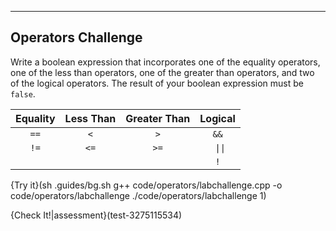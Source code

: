 ---

## Operators Challenge

Write a boolean expression that incorporates one of the equality operators, one of the less than operators, one of the greater than operators, and two of the logical operators. The result of your boolean expression must be `false`.

|Equality|Less Than|Greater Than|Logical|
|:------:|:-------:|:----------:|:-----:|
|`==`    |`<`      |`>`         |`&&`  |
|`!=`    |`<=`     |`>=`        |<code> &#124;&#124;</code>   |
|        |         |            |`!`  |

{Try it}(sh .guides/bg.sh g++ code/operators/labchallenge.cpp -o code/operators/labchallenge ./code/operators/labchallenge 1)

{Check It!|assessment}(test-3275115534)
